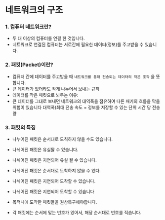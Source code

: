 네트워크의 구조
==========================================================

### 1. 컴퓨터 네트워크란?
  - 두 대 이상의 컴퓨터를 연결 한 것입니다.
  - 네트워크로 연결된 컴퓨터는 서로간에 필요한 데이터(정보)를 주고받을 수 있습니다.

### 2. 패킷(Packet)이란?
  - 컴퓨터 간에 데이터를 주고받을 때 `네트워크를 통해 전송되는 데이터의 작은 조각` 을 뜻합니다.
  - 큰 데이터가 있더라도 작게 나누어서 보내는 규칙
  - 데이터를 작은 패킷으로 놔두는 이유:
  -  큰 데이터를 그대로 보내면 네트워크의 대역폭을 점유하여 다른 패키의 흐름을 막을 위험이 있습니다
    대역폭(최대 전송 속도 = 정보를 저장할 수 있는 단위 시간 당 전송량
### 3. 패킷의 특징
  - 나누어진 패킷은 순서대로 도칙하지 않을 수도 있습니다.
  - 나뉘어진 패킷은 유실돨 수 있습니다.
  - 나뉘어진 패킷은 지연되어 유실 될 수 있습니다.

  - 나뉘어진 패킷은 순서대로 도착하지 않을 수 있다.
  - 나뉘어진 패킷은 지연되어 도착할 수 있습니다.
  - 나뉘어진 패킷은 지연되어 도착할 수 있습니다

  - 목적니에 도착한 패킷들을 원상복구해야합니다.
  - 각 패킷에는 순서에 맞는 번호가 있어서, 해당 순서대로 번호를 적습니다.
